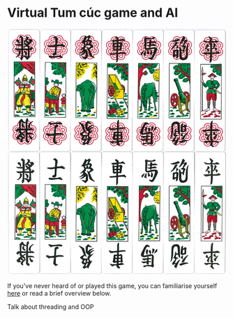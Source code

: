 # Virtual Tum cúc game and AI

![tum-cuc.png](images/tum-cuc.png)

If you've never heard of or played this game, you can familiarise yourself [here](https://en.wikipedia.org/wiki/Tam_c%C3%BAc) or read a brief overview below.

Talk about threading and OOP